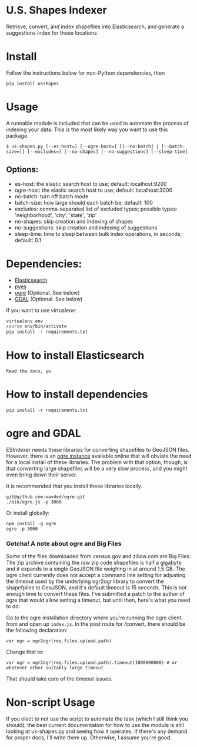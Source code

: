 U.S. Shapes Indexer
=========
Retrieve, convert, and index shapefiles into Elasticsearch, and generate a suggestions index for those locations

# Install
Follow the instructions below for non-Python dependencies, then
```
pip install usshapes
```

# Usage
A runnable module is included that can be used to automate the process of indexing your data. This is the most likely way you want to use this package.

```
$ us-shapes.py [--es-host=] [--ogre-host=] [[--no-batch] | [--batch-size=]] [--excludes=] [--no-shapes] [--no-suggestions] [--sleep-time]
```

## Options:
* es-host: the elastic search host to use; default: localhost:9200
* ogre-host: the elastic search host to use; default: localhost:3000
* no-batch: turn off batch mode
* batch-size: how large should each batch be; default: 100
* excludes: comma-separated list of excluded types; possible types: 'neighborhood', 'city', 'state', 'zip'
* no-shapes: skip creation and indexing of shapes
* no-suggestions: skip creation and indexing of suggestions
* sleep-time: time to sleep between bulk index operations, in seconds; default: 0.1

# Dependencies:
* [Elasticsearch](http://www.elasticsearch.org)
* [pyes](https://pyes.readthedocs.org/en/latest)
* [ogre](https://github.com/wavded/ogre) (Optional. See below)
* [GDAL](http://www.gdal.org/index.html) (Optional. See below)

If you want to use virtualenv:
```bash
virtualenv env
source env/bin/activate
pip install -r requirements.txt
```

# How to install Elasticsearch
```
Read the docs, yo
```

# How to install dependencies
```
pip install -r requirements.txt
```

# ogre and GDAL
ESIndexer needs these libraries for converting shapefiles to GeoJSON files.
However, there is an [ogre instance](http://ogre.adc4gis.com/convert) available online that will
obviate the need for a local install of these libraries. The problem with that option, though,
is that converting large shapefiles will be a very slow process, and you might even bring down
their server.

It is recommended that you install these libraries locally.

```
git@github.com:wavded/ogre.git
./bin/ogre.js -p 3000
```

Or install globally:
```
npm install -g ogre
ogre -p 3000
```

### Gotcha! A note about ogre and Big Files
Some of the files downloaded from census.gov and zillow.com are Big Files. The zip archive containing the raw zip code shapefiles is half a gigabyte and it expands to a single GeoJSON file weighing in at around 1.5 GB. The ogre client currently does not accept a command line setting for adjusting the timeout used by the underlying ogr2ogr library to convert the shapefpiles to GeoJSON, and it's default timeout is 15 seconds. This is not enough time to convert these files. I've submitted a patch to the author of ogre that would allow setting a timeout, but until then, here's what you need to do:

Go to the ogre installation directory where you're running the ogre client from and open up ```index.js```. In the post route for /convert, there should be the following declaration:
```
var ogr = ogr2ogr(req.files.upload.path)
```

Change that to:
```
var ogr = ogr2ogr(req.files.upload.path).timeout(1000000000) # or whatever other suitably large timeout
```

That should take care of the timeout issues.

# Non-script Usage
If you elect to not use the script to automate the task (which I still think you should), the best current documentation for how to use the module is still looking at us-shapes.py and seeing how it operates. If there's any demand for proper docs, I'll write them up. Otherwise, I assume you're good.